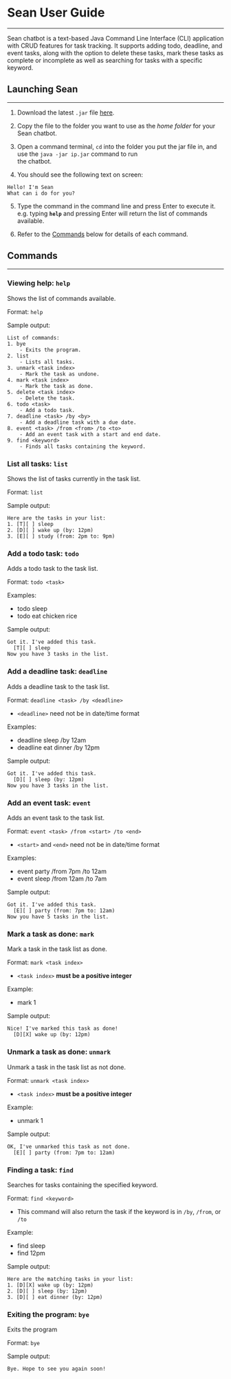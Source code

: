 # Sean User Guide

---

Sean chatbot is a text-based Java Command Line Interface (CLI) application with CRUD features for task tracking. It supports 
adding todo, deadline, and event tasks, along with the option to delete these tasks, mark these tasks as complete or incomplete
as well as searching for tasks with a specific keyword. 

## Launching Sean

---

1. Download the latest `.jar` file [here](https://github.com/tongkiankiat/ip/releases/tag/A-Release).

2. Copy the file to the folder you want to use as the _home folder_ for your Sean chatbot.

3. Open a command terminal, `cd` into the folder you put the jar file in, and use the `java -jar ip.jar` command to run<br>the chatbot.

4. You should see the following text on screen:
```angular2html
Hello! I'm Sean
What can i do for you?
```

5. Type the command in the command line and press Enter to execute it. e.g. typing **`help`** and pressing Enter will
return the list of commands available.

6. Refer to the [Commands](Commands) below for details of each command.

## Commands

---
### Viewing help: `help`
Shows the list of commands available.

Format: `help`

Sample output:
```angular2html
List of commands:
1. bye
    - Exits the program.
2. list
    - Lists all tasks.
3. unmark <task index>
    - Mark the task as undone.
4. mark <task index>
    - Mark the task as done.
5. delete <task index>
    - Delete the task.
6. todo <task>
    - Add a todo task.
7. deadline <task> /by <by>
    - Add a deadline task with a due date.
8. event <task> /from <from> /to <to>
    - Add an event task with a start and end date.
9. find <keyword>
    - Finds all tasks containing the keyword.
```

### List all tasks: `list`
Shows the list of tasks currently in the task list.

Format: `list`

Sample output:
```angular2html
Here are the tasks in your list:
1. [T][ ] sleep
2. [D][ ] wake up (by: 12pm)
3. [E][ ] study (from: 2pm to: 9pm)
```

### Add a todo task: `todo`
Adds a todo task to the task list.

Format: `todo <task>`

Examples:
* todo sleep
* todo eat chicken rice

Sample output:
```angular2html
Got it. I've added this task.
  [T][ ] sleep
Now you have 3 tasks in the list.
```

### Add a deadline task: `deadline`
Adds a deadline task to the task list.

Format: `deadline <task> /by <deadline>`
* `<deadline>` need not be in date/time format

Examples:
* deadline sleep /by 12am
* deadline eat dinner /by 12pm

Sample output:
```angular2html
Got it. I've added this task.
  [D][ ] sleep (by: 12pm)
Now you have 3 tasks in the list.
```

### Add an event task: `event`
Adds an event task to the task list.

Format: `event <task> /from <start> /to <end>`
* `<start>` and `<end>` need not be in date/time format

Examples:
* event party /from 7pm /to 12am
* event sleep /from 12am /to 7am

Sample output:
```angular2html
Got it. I've added this task.
  [E][ ] party (from: 7pm to: 12am)
Now you have 5 tasks in the list.
```

### Mark a task as done: `mark`
Mark a task in the task list as done. 

Format: `mark <task index>`
* `<task index>` **must be a positive integer**

Example:
* mark 1

Sample output:
```angular2html
Nice! I've marked this task as done!
  [D][X] wake up (by: 12pm)
```

### Unmark a task as done: `unmark`
Unmark a task in the task list as not done.

Format: `unmark <task index>`
* `<task index>` **must be a positive integer**

Example:
* unmark 1

Sample output:
```angular2html
OK, I've unmarked this task as not done.
  [E][ ] party (from: 7pm to: 12am)
```

### Finding a task: `find`
Searches for tasks containing the specified keyword.

Format: `find <keyword>`
* This command will also return the task if the keyword is in `/by`, `/from`, or `/to`

Example:
* find sleep
* find 12pm

Sample output:
```angular2html
Here are the matching tasks in your list:
1. [D][X] wake up (by: 12pm)
2. [D][ ] sleep (by: 12pm)
3. [D][ ] eat dinner (by: 12pm)
```

### Exiting the program: `bye`
Exits the program

Format: `bye`

Sample output:
```angular2html
Bye. Hope to see you again soon!
```